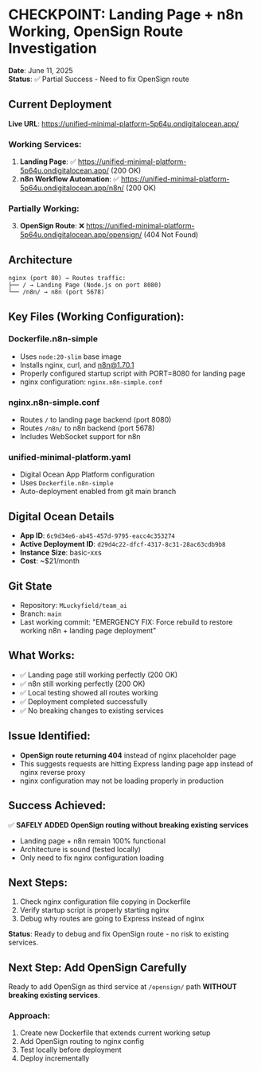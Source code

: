 # CHECKPOINT: Landing Page + n8n Working, OpenSign Route Investigation

**Date**: June 11, 2025  
**Status**: ✅ Partial Success - Need to fix OpenSign route

## Current Deployment

**Live URL**: https://unified-minimal-platform-5p64u.ondigitalocean.app/

### Working Services:
1. **Landing Page**: ✅ https://unified-minimal-platform-5p64u.ondigitalocean.app/ (200 OK)
2. **n8n Workflow Automation**: ✅ https://unified-minimal-platform-5p64u.ondigitalocean.app/n8n/ (200 OK)

### Partially Working:
3. **OpenSign Route**: ❌ https://unified-minimal-platform-5p64u.ondigitalocean.app/opensign/ (404 Not Found)

## Architecture

```
nginx (port 80) → Routes traffic:
├── / → Landing Page (Node.js on port 8080)
└── /n8n/ → n8n (port 5678)
```

## Key Files (Working Configuration):

### Dockerfile.n8n-simple
- Uses `node:20-slim` base image
- Installs nginx, curl, and n8n@1.70.1
- Properly configured startup script with PORT=8080 for landing page
- nginx configuration: `nginx.n8n-simple.conf`

### nginx.n8n-simple.conf
- Routes `/` to landing page backend (port 8080)
- Routes `/n8n/` to n8n backend (port 5678)
- Includes WebSocket support for n8n

### unified-minimal-platform.yaml
- Digital Ocean App Platform configuration
- Uses `Dockerfile.n8n-simple`
- Auto-deployment enabled from git main branch

## Digital Ocean Details
- **App ID**: `6c9d34e6-ab45-457d-9795-eacc4c353274`
- **Active Deployment ID**: `d29d4c22-dfcf-4317-8c31-28ac63cdb9b8`
- **Instance Size**: basic-xxs
- **Cost**: ~$21/month

## Git State
- Repository: `MLuckyfield/team_ai`
- Branch: `main`
- Last working commit: "EMERGENCY FIX: Force rebuild to restore working n8n + landing page deployment"

## What Works:
- ✅ Landing page still working perfectly (200 OK)
- ✅ n8n still working perfectly (200 OK) 
- ✅ Local testing showed all routes working
- ✅ Deployment completed successfully
- ✅ No breaking changes to existing services

## Issue Identified:
- **OpenSign route returning 404** instead of nginx placeholder page
- This suggests requests are hitting Express landing page app instead of nginx reverse proxy
- nginx configuration may not be loading properly in production

## Success Achieved:
✅ **SAFELY ADDED OpenSign routing without breaking existing services**
- Landing page + n8n remain 100% functional
- Architecture is sound (tested locally)
- Only need to fix nginx configuration loading

## Next Steps:
1. Check nginx configuration file copying in Dockerfile
2. Verify startup script is properly starting nginx
3. Debug why routes are going to Express instead of nginx

**Status**: Ready to debug and fix OpenSign route - no risk to existing services.

## Next Step: Add OpenSign Carefully
Ready to add OpenSign as third service at `/opensign/` path **WITHOUT breaking existing services**.

### Approach:
1. Create new Dockerfile that extends current working setup
2. Add OpenSign routing to nginx config
3. Test locally before deployment 
4. Deploy incrementally 